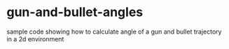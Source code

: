 # gun-and-bullet-angles
sample code showing how to calculate angle of a gun and bullet trajectory in a 2d environment
